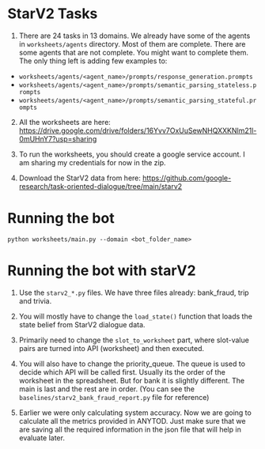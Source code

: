 # StarV2 Tasks

1. There are 24 tasks in 13 domains. We already have some of the agents in `worksheets/agents` directory.
Most of them are complete. There are some agents that are not complete. You might want to complete them. The only thing left is adding few examples to:
- `worksheets/agents/<agent_name>/prompts/response_generation.prompts`
- `worksheets/agents/<agent_name>/prompts/semantic_parsing_stateless.prompts`
- `worksheets/agents/<agent_name>/prompts/semantic_parsing_stateful.prompts`

2. All the worksheets are here: https://drive.google.com/drive/folders/16Yvv7OxUuSewNHQXXKNlm21l-0mUHnY7?usp=sharing

3. To run the worksheets, you should create a google service account. I am sharing my credentials for now in the zip.

4. Download the StarV2 data from here: https://github.com/google-research/task-oriented-dialogue/tree/main/starv2

# Running the bot

```
python worksheets/main.py --domain <bot_folder_name>
```

# Running the bot with starV2

1. Use the `starv2_*.py` files. We have three files already: bank_fraud, trip and trivia.

2. You will mostly have to change the `load_state()` function that loads the state belief from StarV2 dialogue data.

3. Primarily need to change the `slot_to_worksheet` part, where slot-value pairs are turned into API (worksheet) and then executed.

4. You will also have to change the priority_queue. The queue is used to decide which API will be called first. Usually its the order of the worksheet in the spreadsheet. But for bank it is slightly different. The main is last and the rest are in order. (You can see the `baselines/starv2_bank_fraud_report.py` file for reference)

5. Earlier we were only calculating system accuracy. Now we are going to calculate all the metrics provided in ANYTOD. Just make sure that we are saving all the required information in the json file that will help in evaluate later.
